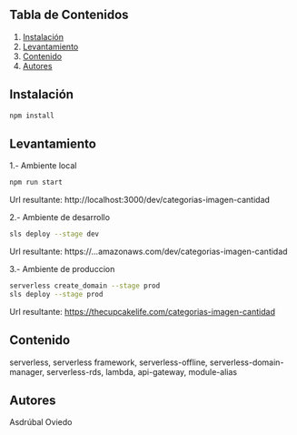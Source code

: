 ## Tabla de Contenidos

1. [Instalación](#instalación)
2. [Levantamiento](#levantamiento)
3. [Contenido](#contenido)
4. [Autores](#autores)

## Instalación

```bash
npm install
```

## Levantamiento

1.- Ambiente local

```bash
npm run start 
```
Url resultante: http://localhost:3000/dev/categorias-imagen-cantidad

2.- Ambiente de desarrollo

```bash
sls deploy --stage dev
```
Url resultante: https://...amazonaws.com/dev/categorias-imagen-cantidad

3.- Ambiente de produccion

```bash
serverless create_domain --stage prod
sls deploy --stage prod
```
Url resultante: https://thecupcakelife.com/categorias-imagen-cantidad

## Contenido

serverless, serverless framework, serverless-offline, serverless-domain-manager, serverless-rds, lambda, api-gateway, module-alias

## Autores

Asdrúbal Oviedo
